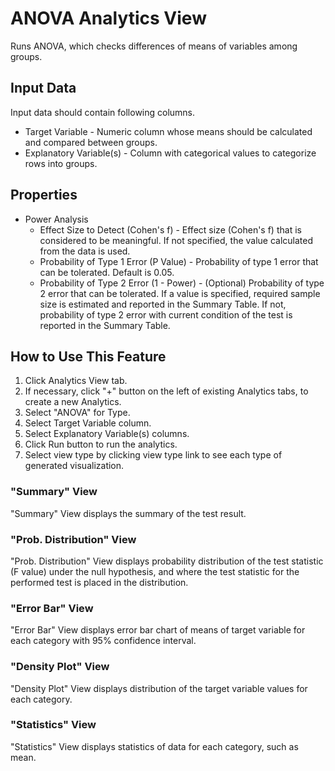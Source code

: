 # ANOVA Analytics View

Runs ANOVA, which checks differences of means of variables among groups.

## Input Data
Input data should contain following columns.

  * Target Variable - Numeric column whose means should be calculated and compared between groups.
  * Explanatory Variable(s) - Column with categorical values to categorize rows into groups.

## Properties
  * Power Analysis
    * Effect Size to Detect (Cohen's f) - Effect size (Cohen's f) that is considered to be meaningful. If not specified, the value calculated from the data is used.
    * Probability of Type 1 Error (P Value) - Probability of type 1 error that can be tolerated. Default is 0.05.
    * Probability of Type 2 Error (1 - Power) - (Optional) Probability of type 2 error that can be tolerated. If a value is specified, required sample size is estimated and reported in the Summary Table. If not, probability of type 2 error with current condition of the test is reported in the Summary Table.

## How to Use This Feature
1. Click Analytics View tab.
2. If necessary, click "+" button on the left of existing Analytics tabs, to create a new Analytics.
3. Select "ANOVA" for Type.
4. Select Target Variable column.
5. Select Explanatory Variable(s) columns.
6. Click Run button to run the analytics.
7. Select view type by clicking view type link to see each type of generated visualization.

### "Summary" View
"Summary" View displays the summary of the test result.

### "Prob. Distribution" View
"Prob. Distribution" View displays probability distribution of the test statistic (F value) under the null hypothesis, and where the test statistic for the performed test is placed in the distribution.

### "Error Bar" View
"Error Bar" View displays error bar chart of means of target variable for each category with 95% confidence interval.

### "Density Plot" View
"Density Plot" View displays distribution of the target variable values for each category.

### "Statistics" View
"Statistics" View displays statistics of data for each category, such as mean.
